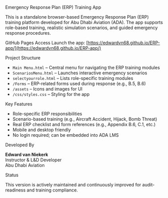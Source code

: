 Emergency Response Plan (ERP) Training App

This is a standalone browser-based Emergency Response Plan (ERP) training platform developed for Abu Dhabi Aviation (ADA). The app supports role-based training, realistic simulation scenarios, and guided emergency response procedures.

GitHub Pages Access
Launch the app: [https://edwardvn68.github.io/ERP-app/](https://edwardvn68.github.io/ERP-app/)

Project Structure

- `Main Menu.html` – Central menu for navigating the ERP training modules
- `ScenariosMenu.html` – Launches interactive emergency scenarios
- `selectyourrole.html` – Lists role-specific training modules
- `/Forms` – ERP-related forms used during response (e.g., B.5, B.6)
- `/assets` – Icons and images for UI
- `/css/styles.css` – Styling for the app

Key Features

- Role-specific ERP responsibilities
- Scenario-based training (e.g., Aircraft Accident, Hijack, Bomb Threat)
- Real ERP checklist and form references (e.g., Appendix B.6, C.1, etc.)
- Mobile and desktop friendly
- No login required; can be embedded into ADA LMS

Developed By

**Edward van Niekerk**  
Instructor & L&D Developer  
Abu Dhabi Aviation

Status

This version is actively maintained and continuously improved for audit-readiness and training compliance.
